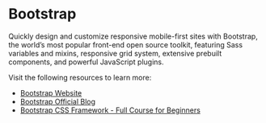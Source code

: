 # Bootstrap

Quickly design and customize responsive mobile-first sites with Bootstrap, the world’s most popular front-end open source toolkit, featuring Sass variables and mixins, responsive grid system, extensive prebuilt components, and powerful JavaScript plugins.

Visit the following resources to learn more:

- [Bootstrap Website](https://getbootstrap.com)
- [Bootstrap Official Blog](https://blog.getbootstrap.com/2022/07/19/bootstrap-5-2-0/)
- [Bootstrap CSS Framework - Full Course for Beginners](https://www.youtube.com/watch?v=-qfEOE4vtxE)
